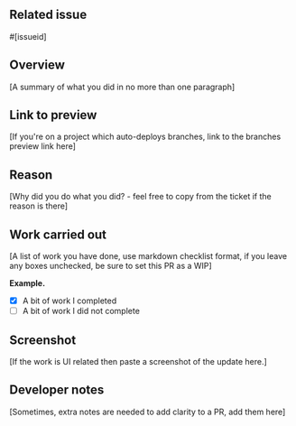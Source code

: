 ## Related issue

#[issueid]

## Overview

[A summary of what you did in no more than one paragraph]

## Link to preview

[If you're on a project which auto-deploys branches, link to the branches preview link here]

## Reason

[Why did you do what you did? - feel free to copy from the ticket if the reason is there]

## Work carried out

[A list of work you have done, use markdown checklist format, if you leave any boxes unchecked, be sure to set this PR as a WIP]

**Example.**

- [x] A bit of work I completed
- [ ] A bit of work I did not complete

## Screenshot

[If the work is UI related then paste a screenshot of the update here.]

## Developer notes

[Sometimes, extra notes are needed to add clarity to a PR, add them here]

